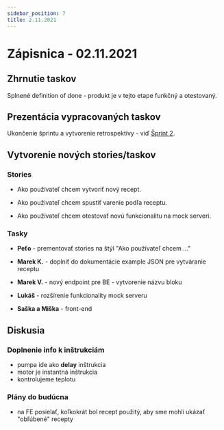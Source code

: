 ```yaml
---
sidebar_position: 7
title: 2.11.2021
---
```


# Zápisnica - 02.11.2021

## Zhrnutie taskov

Splnené definition of done - produkt je v tejto etape funkčný a otestovaný.

## Prezentácia vypracovaných taskov

Ukončenie šprintu a vytvorenie retrospektívy - viď [Šprint 2](../sprints/02.md).

## Vytvorenie nových stories/taskov

### Stories

- Ako používateľ chcem vytvoriť nový recept.

- Ako použivateľ chcem spustiť varenie podľa receptu.

- Ako používateľ chcem otestovať novú funkcionalitu na mock serveri.

### Tasky

- **Peťo** - prementovať stories na štýl "Ako používateľ chcem ..."
- **Marek K.** - doplniť do dokumentácie example JSON pre vytváranie receptu

- **Marek V.** - nový endpoint pre BE - vytvorenie názvu bloku

- **Lukáš** - rozšírenie funkcionality mock serveru

- **Saška a Miška** - front-end

## Diskusia

### Doplnenie info k inštrukciám

- pumpa ide ako **delay** inštrukcia
- motor je instantná inštrukcia
- kontrolujeme teplotu

### Plány do budúcna

- na FE posielať, koľkokrát bol recept použitý, aby sme mohli ukázať "obľúbené" recepty
